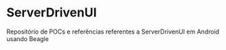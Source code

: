 # ServerDrivenUI
Repositório de POCs e referências referentes a ServerDrivenUI em Android usando Beagle 
